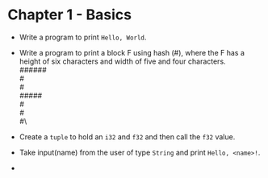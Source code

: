 # Chapter 1 - Basics

* Write a program to print `Hello, World`.

* Write a program to print a block F using hash (#), where the F has a height of six characters and width of five and four characters.\
######\
#\
#\
#####\
#\
#\
#\

* Create a `tuple` to hold an `i32` and `f32` and then call the `f32` value.

* Take input(name) from the user of type `String` and print `Hello, <name>!`.

*